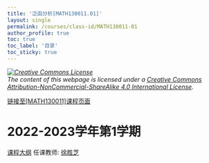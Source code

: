 ```yaml
---
title: '泛函分析[MATH130011.01]'
layout: single
permalink: /courses/class-id/MATH130011-01
author_profile: true
toc: true
toc_label: '目录'
toc_sticky: true
---
```



<div class='notice--warning'>
	<p><i><a rel='license' href='http://creativecommons.org/licenses/by-nc-sa/4.0/'><img alt='Creative Commons License' style='border-width:0' src='https://i.creativecommons.org/l/by-nc-sa/4.0/88x31.png' /></a><br /> The content of this webpage is licensed under a <a rel='license' href='http://creativecommons.org/licenses/by-nc-sa/4.0/'>Creative Commons Attribution-NonCommercial-ShareAlike 4.0 International License</a>.</i></p>
</div>

<a href='https://fdu-math.github.io/courses/MATH130011'>链接至[MATH130011]课程页面</a>

# 2022-2023学年第1学期
<a href='https://fdu-math.github.io/courses/syllabus/MATH130011.01-2022-2023-1 (Encrypted).pdf'>课程大纲</a>
任课教师: <a href='https://fdu-math.github.io/teachers/徐胜芝'>徐胜芝</a>
